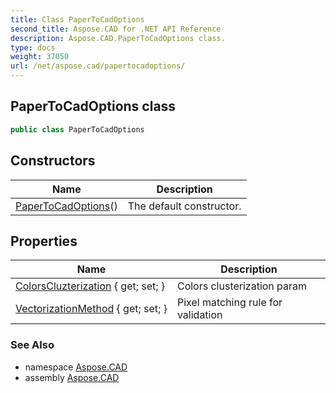 ```yaml
---
title: Class PaperToCadOptions
second_title: Aspose.CAD for .NET API Reference
description: Aspose.CAD.PaperToCadOptions class. 
type: docs
weight: 37050
url: /net/aspose.cad/papertocadoptions/
---
```

## PaperToCadOptions class

```csharp
public class PaperToCadOptions
```

## Constructors

| Name | Description |
| --- | --- |
| [PaperToCadOptions](papertocadoptions/)() | The default constructor. |

## Properties

| Name | Description |
| --- | --- |
| [ColorsCluzterization](../../aspose.cad/papertocadoptions/colorscluzterization/) { get; set; } | Colors clusterization param |
| [VectorizationMethod](../../aspose.cad/papertocadoptions/vectorizationmethod/) { get; set; } | Pixel matching rule for validation |

### See Also

* namespace [Aspose.CAD](../../aspose.cad/)
* assembly [Aspose.CAD](../../)



